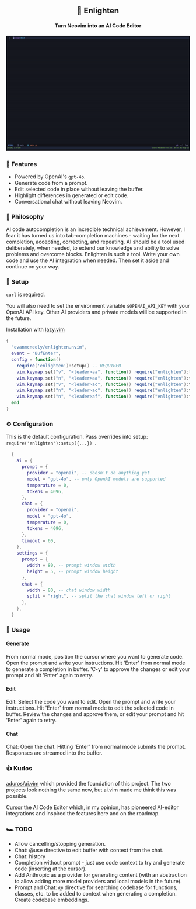 <div align="center">

## 🤖 Enlighten

#### Turn Neovim into an AI Code Editor

![enlighten-demo](./demo.gif)

</div>

### 🥖 Features

- Powered by OpenAI's `gpt-4o`.
- Generate code from a prompt.
- Edit selected code in place without leaving the buffer.
- Highlight differences in generated or edit code.
- Conversational chat without leaving Neovim.

### 📖 Philosophy

AI code autocompletion is an incredible technical achievement. However, I fear it has turned us into tab-completion machines - waiting for the next completion, accepting, correcting, and repeating. AI should be a tool used deliberately, when needed, to extend our knowledge and ability to solve problems and overcome blocks. Enlighten is such a tool. Write your own code and use the AI integration when needed. Then set it aside and continue on your way.

### 💾 Setup

`curl` is required.

You will also need to set the environment variable `$OPENAI_API_KEY` with your OpenAI API key. Other AI providers and private models will be supported in the future.

Installation with [lazy.vim](https://github.com/folke/lazy.nvim)

```lua
{
  "evanmcneely/enlighten.nvim",
  event = "BufEnter",
  config = function()
    require('enlighten'):setup() -- REQUIRED
    vim.keymap.set("v", "<leader>aa", function() require("enlighten"):toggle_prompt() end)
    vim.keymap.set("n", "<leader>aa", function() require("enlighten"):toggle_prompt() end)
    vim.keymap.set("v", "<leader>ac", function() require("enlighten"):toggle_chat() end)
    vim.keymap.set("n", "<leader>ac", function() require("enlighten"):toggle_chat() end)
    vim.keymap.set("n", "<leader>af", function() require("enlighten"):focus() end)
  end
}
```

### ⚙️ Configuration

This is the default configuration. Pass overrides into setup: `require('enlighten'):setup({...}) `.

```lua
  {
    ai = {
      prompt = {
        provider = "openai", -- doesn't do anything yet
        model = "gpt-4o", -- only OpenAI models are supported
        temperature = 0,
        tokens = 4096,
      },
      chat = {
        provider = "openai",
        model = "gpt-4o",
        temperature = 0,
        tokens = 4096,
      },
      timeout = 60,
    },
    settings = {
      prompt = {
        width = 80, -- prompt window width
        height = 5, -- prompt window height
      },
      chat = {
        width = 80, -- chat window width
        split = "right", -- split the chat window left or right
      },
    },
  }
```

### 📖 Usage

#### Generate

From normal mode, position the cursor where you want to generate code. Open the prompt and write your instructions. Hit 'Enter' from normal mode to generate a completion in buffer. 'C-y' to approve the changes or edit your prompt and hit 'Enter' again to retry.

#### Edit

Edit: Select the code you want to edit. Open the prompt and write your instructions. Hit 'Enter' from normal mode to edit the selected code in buffer. Review the changes and approve them, or edit your prompt and hit 'Enter' again to retry.

#### Chat

Chat: Open the chat. Hitting 'Enter' from normal mode submits the prompt. Responses are streamed into the buffer.

### 👍 Kudos

[aduros/ai.vim](https://github.com/aduros/ai.vim) which provided the foundation of this project. The two projects look nothing the same now, but ai.vim made me think this was possible.

[Cursor](https://www.cursor.com/) the AI Code Editor which, in my opinion, has pioneered AI-editor integrations and inspired the features here and on the roadmap.

### 🏎️ TODO

- Allow cancelling/stopping generation.
- Chat: @use directive to edit buffer with context from the chat.
- Chat: history
- Completion without prompt - just use code context to try and generate code (inserting at the cursor).
- Add Anthropic as a provider for generating content (with an abstraction to allow adding more model providers and local models in the future).
- Prompt and Chat: @ directive for searching codebase for functions, classes, etc. to be added to context when generating a completion. Create codebase embeddings.
